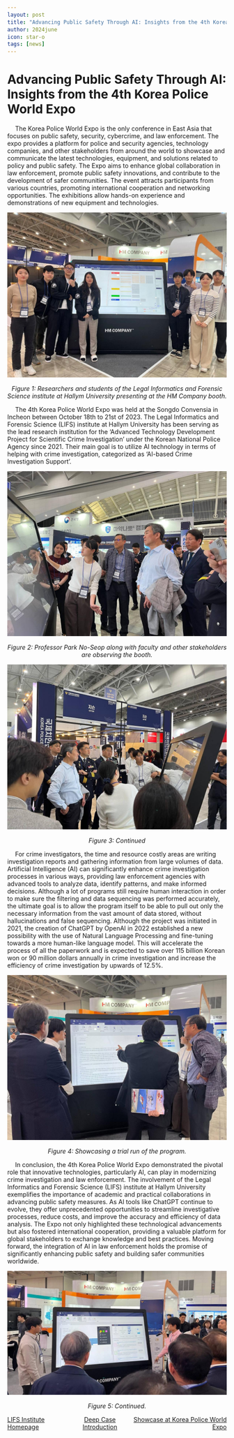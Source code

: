 ```yaml
---
layout: post
title: "Advancing Public Safety Through AI: Insights from the 4th Korea Police World Expo"
author: 2024june
icon: star-o
tags: [news]
---
```

# Advancing Public Safety Through AI: Insights from the 4th Korea Police World Expo

&emsp; The Korea Police World Expo is the only conference in East Asia that focuses on public safety, security, cybercrime, and law enforcement. The expo provides a platform for police and security agencies, technology companies, and other stakeholders from around the world to showcase and communicate the latest technologies, equipment, and solutions related to policy and public safety. The Expo aims to enhance global collaboration in law enforcement, promote public safety innovations, and contribute to the development of safer communities. The event attracts participants from various countries, promoting international cooperation and networking opportunities. The exhibitions allow hands-on experience and demonstrations of new equipment and technologies. 
    
![](/img/news/10-1.png)

<p align="center">
  <em>Figure 1: Researchers and students of the Legal Informatics and Forensic Science institute at Hallym University presenting at the HM Company booth.</em>
</p>

&emsp; The 4th Korea Police World Expo was held at the Songdo Convensia in Incheon between October 18th to 21st of 2023. The Legal Informatics and Forensic Science (LIFS) institute at Hallym University has been serving as the lead research institution for the ‘Advanced Technology Development Project for Scientific Crime Investigation’ under the Korean National Police Agency since 2021. Their main goal is to utilize AI technology in terms of helping with crime investigation, categorized as ‘AI-based Crime Investigation Support’.   
	

![](/img/news/10-2.png)

<p align="center">
  <em>Figure 2: Professor Park No-Seop along with faculty and other stakeholders are observing the booth.</em>
</p>

![](/img/news/10-3.png)
<p align="center">
  <em>Figure 3: Continued</em>
</p>

&emsp; For crime investigators, the time and resource costly areas are writing investigation reports and gathering information from large volumes of data. Artificial Intelligence (AI) can significantly enhance crime investigation processes in various ways, providing law enforcement agencies with advanced tools to analyze data, identify patterns, and make informed decisions. Although a lot of programs still require human interaction in order to make sure the filtering and data sequencing was performed accurately, the ultimate goal is to allow the program itself to be able to pull out only the necessary information from the vast amount of data stored, without hallucinations and false sequencing. Although the project was initiated in 2021, the creation of ChatGPT by OpenAI in 2022 established a new possibility with the use of Natural Language Processing and fine-tuning towards a more human-like language model. This will accelerate the process of all the paperwork and is expected to save over 115 billion Korean won or 90 million dollars annually in crime investigation and increase the efficiency of crime investigation by upwards of 12.5%. 
	

![](/img/news/10-4.png)

<p align="center">
  <em>Figure 4: Showcasing a trial run of the program.</em>
</p>


&emsp; In conclusion, the 4th Korea Police World Expo demonstrated the pivotal role that innovative technologies, particularly AI, can play in modernizing crime investigation and law enforcement. The involvement of the Legal Informatics and Forensic Science (LIFS) institute at Hallym University exemplifies the importance of academic and practical collaborations in advancing public safety measures. As AI tools like ChatGPT continue to evolve, they offer unprecedented opportunities to streamline investigative processes, reduce costs, and improve the accuracy and efficiency of data analysis. The Expo not only highlighted these technological advancements but also fostered international cooperation, providing a valuable platform for global stakeholders to exchange knowledge and best practices. Moving forward, the integration of AI in law enforcement holds the promise of significantly enhancing public safety and building safer communities worldwide.


![](/img/news/10-5.png)

<p align="center">
  <em>Figure 5: Continued.</em>
</p>


<div style="display: flex; justify-content: space-between; align-items: center;">
  <div style="text-align: left;">
    <a href="https://lifs.hallym.ac.kr/">LIFS Institute Homepage</a>
  </div>

  <div style="text-align: center; flex-grow: 1;">
    <a href="https://www.youtube.com/watch?v=8D5jC0UgrdA&ab_channel=HMCompany">Deep Case Introduction</a>
  </div>

  <div style="text-align: right;">
    <a href="https://www.youtube.com/watch?v=8D5jC0UgrdA&ab_channel=HMCompany">Showcase at Korea Police World Expo</a>
  </div>
</div>

